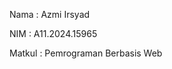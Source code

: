<p>Nama     : Azmi Irsyad</p>
<p>NIM      : A11.2024.15965</p>
<p>Matkul   : Pemrograman Berbasis Web</p>
